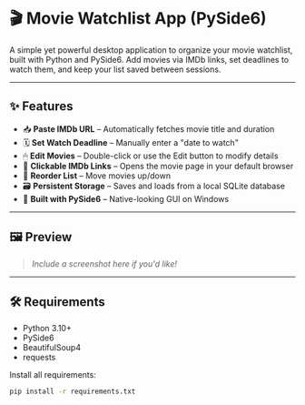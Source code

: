 # 🎬 Movie Watchlist App (PySide6)

A simple yet powerful desktop application to organize your movie watchlist, built with Python and PySide6. Add movies via IMDb links, set deadlines to watch them, and keep your list saved between sessions.

---

## ✨ Features

- 📥 **Paste IMDb URL** – Automatically fetches movie title and duration
- 🗓 **Set Watch Deadline** – Manually enter a "date to watch"
- 🖱 **Edit Movies** – Double-click or use the Edit button to modify details
- 🔗 **Clickable IMDb Links** – Opens the movie page in your default browser
- 🧭 **Reorder List** – Move movies up/down
- 🗃 **Persistent Storage** – Saves and loads from a local SQLite database
- 🧱 **Built with PySide6** – Native-looking GUI on Windows

---

## 🖼 Preview

> _Include a screenshot here if you'd like!_

---

## 🛠 Requirements

- Python 3.10+
- PySide6
- BeautifulSoup4
- requests

Install all requirements:

```bash
pip install -r requirements.txt
